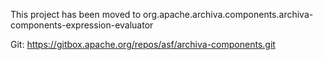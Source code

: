 This project has been moved to 
org.apache.archiva.components.archiva-components-expression-evaluator

Git:
https://gitbox.apache.org/repos/asf/archiva-components.git

